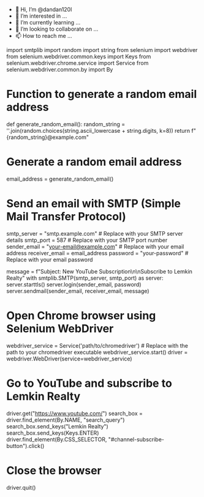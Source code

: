 - 👋 Hi, I’m @dandan120l
- 👀 I’m interested in ...
- 🌱 I’m currently learning ...
- 💞️ I’m looking to collaborate on ...
- 📫 How to reach me ...

<!---
dandan120l/dandan120l is a ✨ special ✨ repository because its `README.md` (this file) appears on your GitHub profile.
You can click the Preview link to take a look at your changes.
--->
import smtplib
import random
import string
from selenium import webdriver
from selenium.webdriver.common.keys import Keys
from selenium.webdriver.chrome.service import Service
from selenium.webdriver.common.by import By

# Function to generate a random email address
def generate_random_email():
    random_string = ''.join(random.choices(string.ascii_lowercase + string.digits, k=8))
    return f"{random_string}@example.com"

# Generate a random email address
email_address = generate_random_email()

# Send an email with SMTP (Simple Mail Transfer Protocol)
smtp_server = "smtp.example.com"  # Replace with your SMTP server details
smtp_port = 587  # Replace with your SMTP port number
sender_email = "your-email@example.com"  # Replace with your email address
receiver_email = email_address
password = "your-password"  # Replace with your email password

message = f"Subject: New YouTube Subscription\n\nSubscribe to Lemkin Realty"
with smtplib.SMTP(smtp_server, smtp_port) as server:
    server.starttls()
    server.login(sender_email, password)
    server.sendmail(sender_email, receiver_email, message)

# Open Chrome browser using Selenium WebDriver
webdriver_service = Service('path/to/chromedriver')  # Replace with the path to your chromedriver executable
webdriver_service.start()
driver = webdriver.WebDriver(service=webdriver_service)

# Go to YouTube and subscribe to Lemkin Realty
driver.get("https://www.youtube.com/")
search_box = driver.find_element(By.NAME, "search_query")
search_box.send_keys("Lemkin Realty")
search_box.send_keys(Keys.ENTER)
driver.find_element(By.CSS_SELECTOR, "#channel-subscribe-button").click()

# Close the browser
driver.quit()
